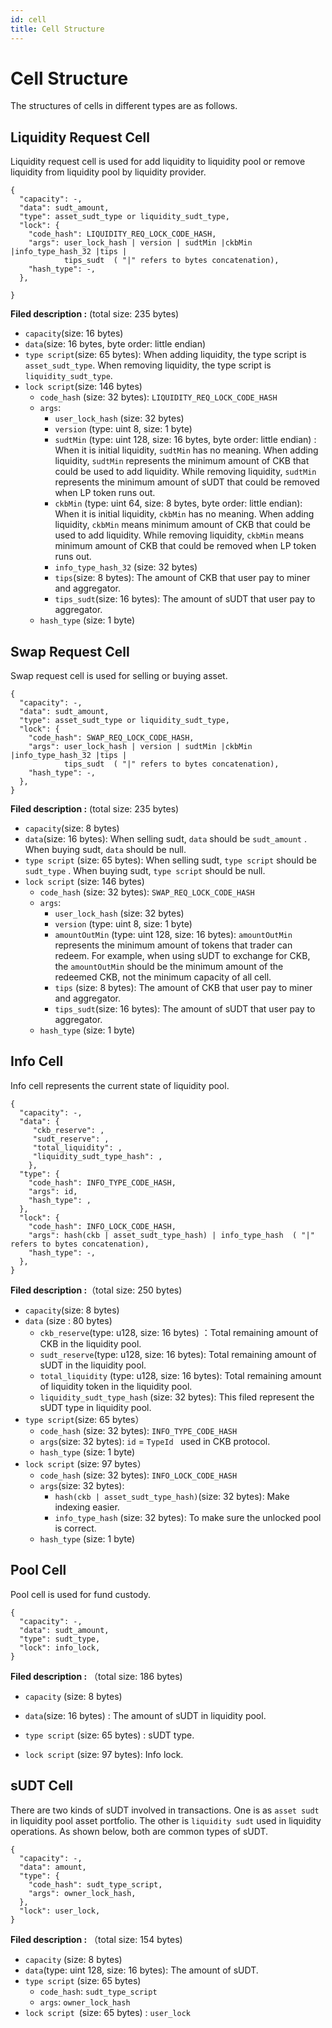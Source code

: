```yaml
---
id: cell
title: Cell Structure
---
```


# Cell Structure

The structures of cells in different types are as follows.

## Liquidity Request Cell

Liquidity request cell is used for add liquidity to liquidity pool or remove liquidity from liquidity pool by liquidity provider.

```
{
  "capacity": -,
  "data": sudt_amount,
  "type": asset_sudt_type or liquidity_sudt_type,
  "lock": {
    "code_hash": LIQUIDITY_REQ_LOCK_CODE_HASH,
    "args": user_lock_hash | version | sudtMin |ckbMin |info_type_hash_32 |tips |   
            tips_sudt  ( "|" refers to bytes concatenation),
    "hash_type": -,
  },
  
}
```

**Filed description :** (total size: 235 bytes)

- `capacity`(size: 16 bytes)
- `data`(size: 16 bytes, byte order: little endian) 
- `type script`(size: 65 bytes):  When adding liquidity, the type script is `asset_sudt_type`. When removing liquidity, the type script is `liquidity_sudt_type`.  
- `lock script`(size: 146 bytes)
  - `code_hash` (size: 32 bytes): `LIQUIDITY_REQ_LOCK_CODE_HASH`
  - `args`: 
    - `user_lock_hash` (size: 32  bytes)
    - `version` (type: uint 8, size: 1 byte)
    - `sudtMin` (type: uint 128, size: 16 bytes,  byte order: little endian) : When it is initial liquidity, `sudtMin` has no meaning. When adding liquidity, `sudtMin`  represents the minimum amount of CKB that could be used to add liquidity. While removing liquidity, `sudtMin` represents the minimum amount of sUDT that could be removed when LP token runs out.
    - `ckbMin` (type: uint 64, size: 8 bytes, byte order: little endian):  When it is initial liquidity,  `ckbMin`  has no meaning. When adding liquidity, `ckbMin`  means minimum amount of CKB that could be used to add liquidity. While removing liquidity, `ckbMin` means minimum amount of CKB  that could be removed when LP token runs out.
    - `info_type_hash_32` (size: 32 bytes)
    - `tips`(size: 8 bytes):  The amount of CKB that user pay to miner and aggregator.
    - `tips_sudt`(size: 16 bytes): The amount of sUDT that user pay to  aggregator.
  - `hash_type` (size: 1 byte)



## Swap Request Cell

Swap request cell is used for selling or buying asset.

```
{
  "capacity": -,
  "data": sudt_amount,
  "type": asset_sudt_type or liquidity_sudt_type,
  "lock": {
    "code_hash": SWAP_REQ_LOCK_CODE_HASH,
    "args": user_lock_hash | version | sudtMin |ckbMin |info_type_hash_32 |tips |   
            tips_sudt  ( "|" refers to bytes concatenation),
    "hash_type": -,
  },
}
```

**Filed description :** (total size: 235 bytes)

- `capacity`(size: 8 bytes)
- `data`(size: 16 bytes):  When selling sudt, `data` should be `sudt_amount` . When buying sudt, `data` should be null.
- `type script` (size: 65 bytes):  When selling sudt, `type script` should be `sudt_type` . When buying sudt, `type script` should be  null. 
- `lock script` (size: 146 bytes) 
  - `code_hash` (size: 32 bytes): `SWAP_REQ_LOCK_CODE_HASH` 
  - `args`:
    - `user_lock_hash` (size: 32 bytes)
    - `version` (type: uint 8, size: 1 byte)
    - `amountOutMin` (type: uint 128, size: 16 bytes):  `amountOutMin`  represents the minimum amount of tokens that trader can redeem. For example, when using sUDT to exchange for CKB, the `amountOutMin`  should be the minimum amount of the redeemed CKB, not the minimum capacity of all cell.
    - `tips` (size: 8 bytes):  The amount of CKB that user pay to miner and aggregator.
    - `tips_sudt`(size: 16 bytes): The amount of sUDT that user pay to  aggregator.
  - `hash_type` (size: 1 byte)



## Info Cell

Info cell represents the current state of liquidity pool.

```
{
  "capacity": -,
  "data": {
  	 "ckb_reserve": ,
  	 "sudt_reserve": ,
  	 "total_liquidity": ,
  	 "liquidity_sudt_type_hash": ,
  	},
  "type": {
  	"code_hash": INFO_TYPE_CODE_HASH, 
  	"args": id,
  	"hash_type": ,
  },
  "lock": {
    "code_hash": INFO_LOCK_CODE_HASH,
    "args": hash(ckb | asset_sudt_type_hash) | info_type_hash  ( "|" refers to bytes concatenation),
    "hash_type": -,
  },
}
```

**Filed description :**（total size: 250 bytes) 

- `capacity`(size: 8 bytes)
- `data` (size : 80 bytes)
  - `ckb_reserve`(type: u128, size: 16 bytes) ：Total remaining amount of CKB  in the liquidity pool. 
  - `sudt_reserve`(type: u128, size: 16 bytes):  Total remaining amount of sUDT in the liquidity pool. 
  - `total_liquidity` (type: u128, size: 16 bytes): Total remaining amount of liquidity token in the liquidity pool. 
  - `liquidity_sudt_type_hash` (size: 32 bytes):  This filed represent the sUDT type in liquidity pool. 
- `type script`(size: 65 bytes）
  - `code_hash` (size: 32 bytes): `INFO_TYPE_CODE_HASH`
  - `args`(size: 32 bytes):   `id`  =  `TypeId ` used in CKB protocol.
  - `hash_type` (size: 1 byte)
- `lock script` (size: 97 bytes）
  - `code_hash` (size: 32 bytes):  `INFO_LOCK_CODE_HASH` 
  - `args`(size: 32 bytes):
    - `hash(ckb | asset_sudt_type_hash)`(size: 32 bytes):  Make indexing easier.
    - `info_type_hash` (size: 32 bytes): To make sure the unlocked pool is correct.
  - `hash_type` (size: 1 byte)



## Pool Cell

Pool cell is used for fund custody.

```
{
  "capacity": -,
  "data": sudt_amount,
  "type": sudt_type,
  "lock": info_lock,
}
```

**Filed description :** （total size: 186 bytes) 

- `capacity`  (size: 8 bytes)

- `data`(size: 16 bytes) : The amount of sUDT in liquidity pool.

- `type script` (size: 65 bytes) : sUDT type.

- `lock script` (size: 97 bytes): Info lock.

  

## sUDT Cell

There are two kinds of sUDT involved in transactions. One is as `asset sudt` in liquidity pool asset portfolio. The other is  `liquidity sudt` used in liquidity operations. As shown below, both are common  types of sUDT.

```
{
  "capacity": -,
  "data": amount,
  "type": {
  	"code_hash": sudt_type_script,
  	"args": owner_lock_hash,
  },
  "lock": user_lock,
}
```

**Filed description :** （total size: 154 bytes) 

- `capacity`  (size: 8 bytes)
- `data`(type: uint 128, size: 16 bytes): The amount of sUDT.
- `type script` (size: 65 bytes)
  - `code_hash`: `sudt_type_script`
  - `args`:  `owner_lock_hash` 
- `lock script `(size: 65 bytes) : `user_lock`

